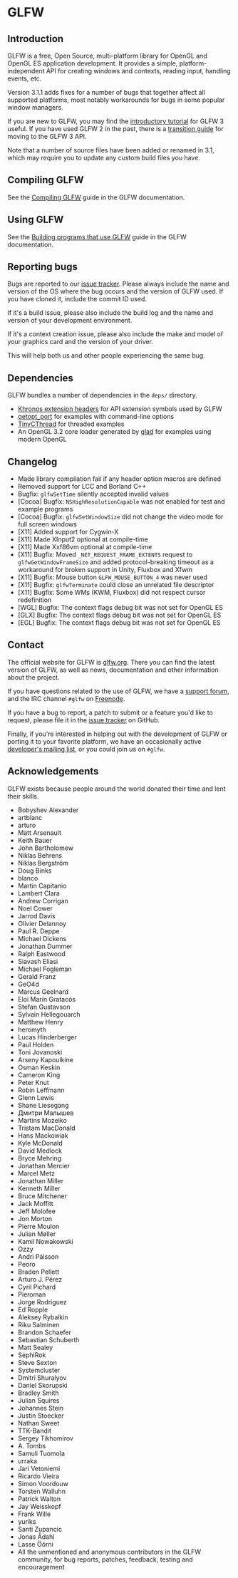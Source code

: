# GLFW

## Introduction

GLFW is a free, Open Source, multi-platform library for OpenGL and OpenGL ES
application development.  It provides a simple, platform-independent API for
creating windows and contexts, reading input, handling events, etc.

Version 3.1.1 adds fixes for a number of bugs that together affect all supported
platforms, most notably workarounds for bugs in some popular window managers.

If you are new to GLFW, you may find the
[introductory tutorial](http://www.glfw.org/docs/latest/quick.html) for GLFW
3 useful.  If you have used GLFW 2 in the past, there is a
[transition guide](http://www.glfw.org/docs/latest/moving.html) for moving to
the GLFW 3 API.

Note that a number of source files have been added or renamed in 3.1, which may
require you to update any custom build files you have.


## Compiling GLFW

See the [Compiling GLFW](http://www.glfw.org/docs/latest/compile.html) guide in
the GLFW documentation.


## Using GLFW

See the
[Building programs that use GLFW](http://www.glfw.org/docs/latest/build.html)
guide in the GLFW documentation.


## Reporting bugs

Bugs are reported to our [issue tracker](https://github.com/glfw/glfw/issues).
Please always include the name and version of the OS where the bug occurs and
the version of GLFW used.  If you have cloned it, include the commit ID used.

If it's a build issue, please also include the build log and the name and
version of your development environment.

If it's a context creation issue, please also include the make and model of your
graphics card and the version of your driver.

This will help both us and other people experiencing the same bug.


## Dependencies

GLFW bundles a number of dependencies in the `deps/` directory.

 - [Khronos extension headers](https://www.opengl.org/registry/) for API
   extension symbols used by GLFW
 - [getopt\_port](https://github.com/kimgr/getopt_port/) for examples
   with command-line options
 - [TinyCThread](https://github.com/tinycthread/tinycthread) for threaded
   examples
 - An OpenGL 3.2 core loader generated by
   [glad](https://github.com/Dav1dde/glad) for examples using modern OpenGL


## Changelog

 - Made library compilation fail if any header option macros are defined
 - Removed support for LCC and Borland C++
 - Bugfix: `glfwSetTime` silently accepted invalid values
 - [Cocoa] Bugfix: `NSHighResolutionCapable` was not enabled for test and
                   example programs
 - [Cocoa] Bugfix: `glfwSetWindowSize` did not change the video mode for full
                   screen windows
 - [X11] Added support for Cygwin-X
 - [X11] Made XInput2 optional at compile-time
 - [X11] Made Xxf86vm optional at compile-time
 - [X11] Bugfix: Moved `_NET_REQUEST_FRAME_EXTENTS` request to
                 `glfwGetWindowFrameSize` and added protocol-breaking timeout
                 as a workaround for broken support in Unity, Fluxbox and Xfwm
 - [X11] Bugfix: Mouse button `GLFW_MOUSE_BUTTON_4` was never used
 - [X11] Bugfix: `glfwTerminate` could close an unrelated file descriptor
 - [X11] Bugfix: Some WMs (KWM, Fluxbox) did not respect cursor redefinition
 - [WGL] Bugfix: The context flags debug bit was not set for OpenGL ES
 - [GLX] Bugfix: The context flags debug bit was not set for OpenGL ES
 - [EGL] Bugfix: The context flags debug bit was not set for OpenGL ES


## Contact

The official website for GLFW is [glfw.org](http://www.glfw.org/).  There you
can find the latest version of GLFW, as well as news, documentation and other
information about the project.

If you have questions related to the use of GLFW, we have a
[support forum](https://sourceforge.net/p/glfw/discussion/247562/), and the IRC
channel `#glfw` on [Freenode](http://freenode.net/).

If you have a bug to report, a patch to submit or a feature you'd like to
request, please file it in the
[issue tracker](https://github.com/glfw/glfw/issues) on GitHub.

Finally, if you're interested in helping out with the development of GLFW or
porting it to your favorite platform, we have an occasionally active
[developer's mailing list](https://lists.stacken.kth.se/mailman/listinfo/glfw-dev),
or you could join us on `#glfw`.


## Acknowledgements

GLFW exists because people around the world donated their time and lent their
skills.

 - Bobyshev Alexander
 - artblanc
 - arturo
 - Matt Arsenault
 - Keith Bauer
 - John Bartholomew
 - Niklas Behrens
 - Niklas Bergström
 - Doug Binks
 - blanco
 - Martin Capitanio
 - Lambert Clara
 - Andrew Corrigan
 - Noel Cower
 - Jarrod Davis
 - Olivier Delannoy
 - Paul R. Deppe
 - Michael Dickens
 - Jonathan Dummer
 - Ralph Eastwood
 - Siavash Eliasi
 - Michael Fogleman
 - Gerald Franz
 - GeO4d
 - Marcus Geelnard
 - Eloi Marín Gratacós
 - Stefan Gustavson
 - Sylvain Hellegouarch
 - Matthew Henry
 - heromyth
 - Lucas Hinderberger
 - Paul Holden
 - Toni Jovanoski
 - Arseny Kapoulkine
 - Osman Keskin
 - Cameron King
 - Peter Knut
 - Robin Leffmann
 - Glenn Lewis
 - Shane Liesegang
 - Дмитри Малышев
 - Martins Mozeiko
 - Tristam MacDonald
 - Hans Mackowiak
 - Kyle McDonald
 - David Medlock
 - Bryce Mehring
 - Jonathan Mercier
 - Marcel Metz
 - Jonathan Miller
 - Kenneth Miller
 - Bruce Mitchener
 - Jack Moffitt
 - Jeff Molofee
 - Jon Morton
 - Pierre Moulon
 - Julian Møller
 - Kamil Nowakowski
 - Ozzy
 - Andri Pálsson
 - Peoro
 - Braden Pellett
 - Arturo J. Pérez
 - Cyril Pichard
 - Pieroman
 - Jorge Rodriguez
 - Ed Ropple
 - Aleksey Rybalkin
 - Riku Salminen
 - Brandon Schaefer
 - Sebastian Schuberth
 - Matt Sealey
 - SephiRok
 - Steve Sexton
 - Systemcluster
 - Dmitri Shuralyov
 - Daniel Skorupski
 - Bradley Smith
 - Julian Squires
 - Johannes Stein
 - Justin Stoecker
 - Nathan Sweet
 - TTK-Bandit
 - Sergey Tikhomirov
 - A. Tombs
 - Samuli Tuomola
 - urraka
 - Jari Vetoniemi
 - Ricardo Vieira
 - Simon Voordouw
 - Torsten Walluhn
 - Patrick Walton
 - Jay Weisskopf
 - Frank Wille
 - yuriks
 - Santi Zupancic
 - Jonas Ådahl
 - Lasse Öörni
 - All the unmentioned and anonymous contributors in the GLFW community, for bug
   reports, patches, feedback, testing and encouragement

